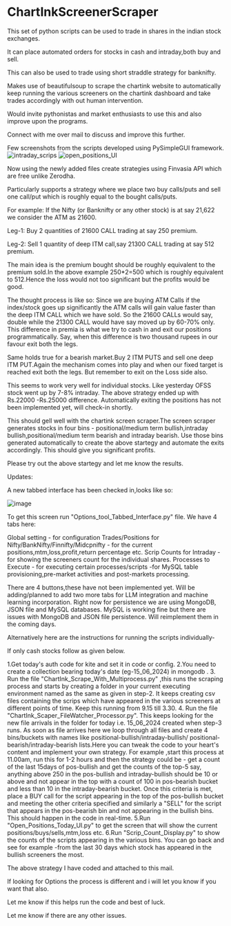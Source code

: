 # ChartInkScreenerScraper

This set of python scripts can be used to trade in shares in the indian stock exchanges.

It can place automated orders for stocks in cash and intraday,both buy and sell.

This can also be used to trade using short straddle strategy for banknifty.

Makes use of beautifulsoup to scrape the chartink website to automatically keep running the various screeners on the chartink dashboard and take trades
accordingly with out human intervention.

Would invite pythonistas and market enthusiasts to use this and also improve upon the programs.

Connect with me over mail to discuss and improve this further.

Few screenshots from the scripts developed using PySimpleGUI framework.![intraday_scrips](https://user-images.githubusercontent.com/31882456/232492108-de2f50f4-9256-48de-9761-f97a2a6e9717.png)
![open_positions_UI](https://user-images.githubusercontent.com/31882456/232492123-23bdceca-b9d5-46d3-9c3c-62ea00f91c20.png)

Now using the newly added files create strategies  using Finvasia API which are free unlike Zerodha.

Particularly supports a strategy where we place two buy  calls/puts and sell  one call/put which is roughly equal to the bought calls/puts.

For example:
If the Nifty (or Banknifty or any other stock) is at say 21,622 we consider the ATM as 21600. 

Leg-1: Buy 2 quantities of 21600 CALL trading at say 250 premium.

Leg-2: Sell 1 quantity of deep ITM call,say 21300 CALL trading at say 512 premium.

The main idea is the premium bought should be roughly equivalent to the premium sold.In the above example 250*2=500 which is roughly equivalent to 512.Hence
the loss would not too significant but the profits would be good.

The thought process is like so: Since we are buying ATM Calls if the index/stock goes up significantly the ATM calls will gain value faster than the deep ITM CALL
which we have sold. So the 21600 CALLs would say, double while the 21300 CALL would have say moved up by 60-70% only. This difference in premia is what we try to cash in
and exit our positions programmatically. Say, when this difference is two thousand rupees in our favour exit both the legs.

Same holds true for a bearish market.Buy 2 ITM PUTS and sell one deep ITM PUT.Again the mechanism comes into play and when our fixed target is reached exit both the legs.
But remember to exit on the Loss side also.

This seems to work very well for individual stocks. Like yesterday OFSS stock went up by 7-8% intraday. The above strategy ended up with Rs.22000 -Rs.25000 difference.
Automatically exiting the positions has not been implemented yet, will check-in shortly.

This should gell well with the chartink screen scraper.The screen scraper generates  stocks in four bins - positional/medium term bullish,intraday bullish,positional/medium term bearish and intraday bearish. Use those bins generated automatically to create the above startegy and automate the exits accordingly. This should give you significant profits.

Please try out the above startegy and let me know the results.

Updates:

A new tabbed interface has been checked in,looks like so:

![image](https://github.com/sgprasad66/ChartInkScreenerScraper/assets/31882456/bd67c9ad-ce46-455a-ac34-e449a83e6db3)

To get this screen run "Options_tool_Tabbed_Interface.py" file. We have 4 tabs here:

Global setting - for configuration
Trades/Positions for Nifty/BankNifty/Finnifty/Midcpnifty - for the current positions,mtm,loss,profit,return percentage etc.
Scrip Counts for Intraday - for showing the screeners count for the individual shares.
Processes to Execute - for executing certain processes/scripts -for MySQL table provisioning,pre-market activities and post-markets processing.

There are 4 buttons,these have not been implemented yet. Will be adding/planned to add two more tabs for LLM integration and machine learning incorporation.
Right now for persistence we are using MongoDB, JSON file and MySQL databases. MySQL is working fine but there are issues with MongoDB and JSON file persistence.
Will reimplement them in the coming days.

Alternatively here are the instructions for running the scripts individually-

If only cash stocks follow as given below.

1.Get today's auth code for kite and set it in code or config.
2.You need to create a collection bearing today's  date (eg-15_06_2024) in mongodb .
3. Run the file "ChartInk_Scrape_With_Multiprocess.py" ,this runs the scraping process and starts by creating a folder in your current
executing environment named as the same as given in step-2. It keeps creating csv files containing the scrips which have appeared
in the various screeners at different points of time. Keep this running from 9.15 till 3.30.
4. Run the file "ChartInk_Scaper_FileWatcher_Processor.py". This keeps looking for the new file arrivals in the folder for today i.e. 15_06_2024
created when step-3 runs. As soon as file arrives here we loop through all files and create 4 bins/buckets with names like positional-bullish/intraday-bullish/
positional-bearish/intraday-bearish lists.Here you can tweak the code to your heart's content and implement your own strategy. For example ,start this process
at 11.00am, run this for 1-2 hours and then the strategy could be - get a count of the last 15days of pos-bullish and get the counts of the top-5 say, anything above
250 in the pos-bullish and intraday-bullish should be 10 or above and not appear in the top with a count of 100 in pos-bearish bucket and less than 10 in the intraday-bearish bucket.
Once this criteria is met, place a BUY call for the script appearing in the top of the pos-bullish bucket  and meeting the other criteria specified and similarly a "SELL" for the script that
appears in the pos-bearish bin and not appearing in the bullish bins. This should happen in the code in real-time.
5.Run "Open_Positions_Today_UI.py" to get the screen that will show the current positions/buys/sells,mtm,loss etc.
6.Run "Scrip_Count_Display.py" to show the counts of the scripts appearing in the various bins. You can go back and see for example -from the last 30 days which stock
has appeared in the bullish screeners the most. 
 
The above strategy I have coded and attached to this mail.

If looking for Options the process is different and i will let you know if you want that also.

Let me know if this helps run the code and best of luck.

Let me know if there are any other issues.

